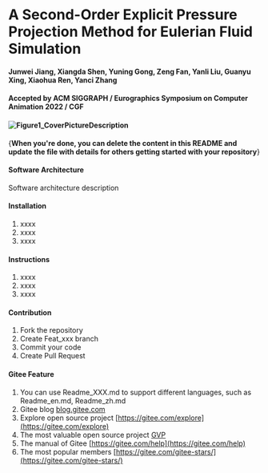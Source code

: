 # A Second-Order Explicit Pressure Projection Method for Eulerian Fluid Simulation

#### Junwei Jiang, Xiangda Shen, Yuning Gong, Zeng Fan, Yanli Liu, Guanyu Xing, Xiaohua Ren, Yanci Zhang

#### Accepted by ACM SIGGRAPH / Eurographics Symposium on Computer Animation 2022 / CGF

#### ![Figure1_CoverPicture](D:\My_Project\UnityProject\SOEPP-Fluid-Simulation\PaperMaterials\图表\Figure1_CoverPicture.png)Description

{**When you're done, you can delete the content in this README and update the file with details for others getting started with your repository**}

#### Software Architecture
Software architecture description

#### Installation

1.  xxxx
2.  xxxx
3.  xxxx

#### Instructions

1.  xxxx
2.  xxxx
3.  xxxx

#### Contribution

1.  Fork the repository
2.  Create Feat_xxx branch
3.  Commit your code
4.  Create Pull Request


#### Gitee Feature

1.  You can use Readme\_XXX.md to support different languages, such as Readme\_en.md, Readme\_zh.md
2.  Gitee blog [blog.gitee.com](https://blog.gitee.com)
3.  Explore open source project [https://gitee.com/explore](https://gitee.com/explore)
4.  The most valuable open source project [GVP](https://gitee.com/gvp)
5.  The manual of Gitee [https://gitee.com/help](https://gitee.com/help)
6.  The most popular members  [https://gitee.com/gitee-stars/](https://gitee.com/gitee-stars/)
